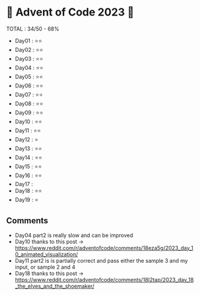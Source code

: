 # 🎄 Advent of Code 2023 🎄

TOTAL : 34/50 - 68%

- Day01 : ⭐⭐
- Day02 : ⭐⭐
- Day03 : ⭐⭐
- Day04 : ⭐⭐
- Day05 : ⭐⭐
- Day06 : ⭐⭐
- Day07 : ⭐⭐
- Day08 : ⭐⭐
- Day09 : ⭐⭐
- Day10 : ⭐⭐
- Day11 : ⭐⭐
- Day12 : ⭐
- Day13 : ⭐⭐
- Day14 : ⭐⭐
- Day15 : ⭐⭐
- Day16 : ⭐⭐
- Day17 :
- Day18 : ⭐⭐
- Day19 : ⭐

## Comments
- Day04 part2 is really slow and can be improved
- Day10 thanks to this post -> https://www.reddit.com/r/adventofcode/comments/18eza5g/2023_day_10_animated_visualization/
- Day11 part2 is is partially correct and pass either the sample 3 and my input, or sample 2 and 4
- Day18 thanks to this post -> https://www.reddit.com/r/adventofcode/comments/18l2tap/2023_day_18_the_elves_and_the_shoemaker/
